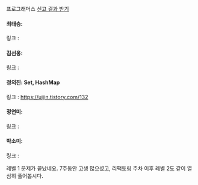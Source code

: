 프로그래머스 [신고 결과 받기](https://school.programmers.co.kr/learn/courses/30/lessons/92334)<br>

#### 최태승: 
링크 : 

#### 김선웅:
링크 : 

#### 정의진: Set, HashMap
링크 : https://uijin.tistory.com/132

#### 정연미: 
링크 : 

#### 박소미: 
링크 : 


레벨 1 문제가 끝났네요. 7주동안 고생 많으셨고, 리팩토링 주차 이후 레벨 2도 같이 열심히 풀어봅시다.
